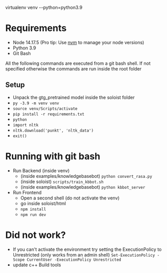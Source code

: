 

virtualenv venv --python=python3.9

# Requirements
- Node 14.17.5 (Pro tip: Use [nvm](https://www.freecodecamp.org/news/node-version-manager-nvm-install-guide/) to manage your node versions)
- Python 3.9
- Git Bash

All the following commands are executed from a git bash shell. If not specified otherwise the commands are run inside the root folder 

## Setup
- Unpack the gtg_pretrained model inside the soloist folder
- `py -3.9 -m venv venv`
- `source venv/Scripts/activate`
- `pip install -r requirements.txt`
- `python`
- `import nltk`
- `nltk.download('punkt', 'nltk_data')` 
- `exit()`

# Running with git bash
- Run Backend (inside venv)
    - (inside examples/knowledgebasebot) `python convert_rasa.py`
    - (inside soloist) `scripts/train_kbbot.sh`
    - (inside examples/knowledgebasebot) `python kbbot_server`
- Run Frontend
    - Open a second shell (do not activate the venv)
    - go inside soloist/html
    - `npm install`
    - `npm run dev`

# Did not work?
- If you can't activate the environment try setting the ExecutionPolicy to Unrestricted (only works from an admin shell)
`Set-ExecutionPolicy -Scope CurrentUser -ExecutionPolicy Unrestricted`
- update c++ Build tools